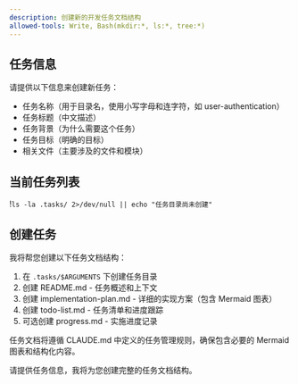 ```yaml
---
description: 创建新的开发任务文档结构
allowed-tools: Write, Bash(mkdir:*, ls:*, tree:*)
---
```


## 任务信息

请提供以下信息来创建新任务：
- 任务名称（用于目录名，使用小写字母和连字符，如 user-authentication）
- 任务标题（中文描述）
- 任务背景（为什么需要这个任务）
- 任务目标（明确的目标）
- 相关文件（主要涉及的文件和模块）

## 当前任务列表

!`ls -la .tasks/ 2>/dev/null || echo "任务目录尚未创建"`

## 创建任务

我将帮您创建以下任务文档结构：

1. 在 `.tasks/$ARGUMENTS` 下创建任务目录
2. 创建 README.md - 任务概述和上下文
3. 创建 implementation-plan.md - 详细的实现方案（包含 Mermaid 图表）
4. 创建 todo-list.md - 任务清单和进度跟踪
5. 可选创建 progress.md - 实施进度记录

任务文档将遵循 CLAUDE.md 中定义的任务管理规则，确保包含必要的 Mermaid 图表和结构化内容。

请提供任务信息，我将为您创建完整的任务文档结构。